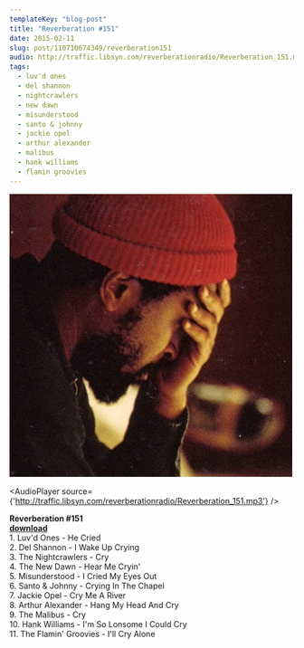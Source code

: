 ```yaml
---
templateKey: "blog-post"
title: "Reverberation #151"
date: 2015-02-11
slug: post/110710674349/reverberation151
audio: http://traffic.libsyn.com/reverberationradio/Reverberation_151.mp3
tags:
  - luv'd ones
  - del shannon
  - nightcrawlers
  - new dawn
  - misunderstood
  - santo & johnny
  - jackie opel
  - arthur alexander
  - malibus
  - hank williams
  - flamin groovies
---
```


![Reverberation #151](../images/a8ccafa75c42e2708f25df36b07b8c6f7018b554efd614172de3c707d13be387.jpg)

<AudioPlayer source={'http://traffic.libsyn.com/reverberationradio/Reverberation_151.mp3'} />

<p><b>Reverberation #151<br /><a href="http://traffic.libsyn.com/reverberationradio/Reverberation_151.mp3">download</a></b><br />1. Luv'd Ones - He Cried<br />2. Del Shannon - I Wake Up Crying<br />3. The Nightcrawlers - Cry<br />4. The New Dawn - Hear Me Cryin'<br />5. Misunderstood - I Cried My Eyes Out<br />6. Santo &amp; Johnny - Crying In The Chapel<br />7. Jackie Opel - Cry Me A River<br />8. Arthur Alexander - Hang My Head And Cry<br />9. The Malibus - Cry<br />10. Hank Williams - I'm So Lonsome I Could Cry<br />11. The Flamin' Groovies - I'll Cry Alone<br /></p>
